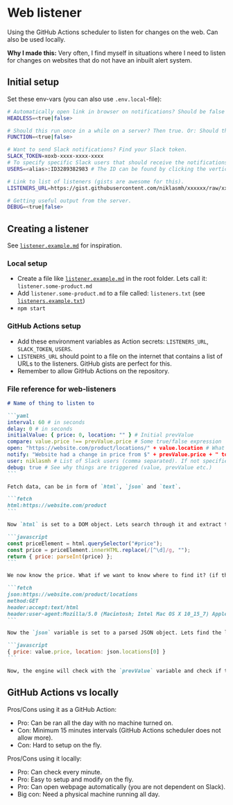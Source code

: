 # Web listener

Using the GitHub Actions scheduler to listen for changes on the web. Can also be used locally.

**Why I made this:** Very often, I find myself in situations where I need to listen for changes on websites that do not have an inbuilt alert system.

## Initial setup

Set these env-vars (you can also use `.env.local`-file):

```bash
# Automatically open link in browser on notifications? Should be false on servers.
HEADLESS=<true|false>

# Should this run once in a while on a server? Then true. Or: Should this be ran as a continuos process (aka on your machine)? Then false.
FUNCTION=<true|false>

# Want to send Slack notifications? Find your Slack token.
SLACK_TOKEN=xoxb-xxxx-xxxx-xxxx
# To specify specific Slack users that should receive the notifications. We will reference to the <alias> later. If this is not done, the program will default to @channel.
USERS=<alias>:ID3289382983 # The ID can be found by clicking the vertical "..."-button on the Slack user profile then clicking the "Copy member ID".

# Link to list of listeners (gists are awesome for this).
LISTENERS_URL=https://gist.githubusercontent.com/niklasmh/xxxxxx/raw/xxxxxx/listeners.txt

# Getting useful output from the server.
DEBUG=<true|false>
```

## Creating a listener

See [`listener.example.md`](./listener.example.md) for inspiration.

### Local setup

- Create a file like [`listener.example.md`](./listener.example.md) in the root folder. Lets call it: `listener.some-product.md`
- Add `listener.some-product.md` to a file called: `listeners.txt` (see [`listeners.example.txt`](./listeners.example.txt))
- `npm start`

### GitHub Actions setup

- Add these environment variables as Action secrets: `LISTENERS_URL`, `SLACK_TOKEN`, `USERS`.
- `LISTENERS_URL` should point to a file on the internet that contains a list of URLs to the listeners. GitHub gists are perfect for this.
- Remember to allow GitHub Actions on the repository.

### File reference for web-listeners

````markdown
# Name of thing to listen to

```yaml
interval: 60 # in seconds
delay: 0 # in seconds
initialValue: { price: 0, location: "" } # Initial prevValue
compare: value.price !== prevValue.price # Some true/false expression
open: "https://website.com/product/locations/" + value.location # What to open in browser if locally. Can be a script using "value" as a variable.
notify: "Website had a change in price from $" + prevValue.price + " to $" + value.price # Message generated when sending Slack message.
user: niklasmh # List of Slack users (comma separated). If not specified, then @channel is used.
debug: true # See why things are triggered (value, prevValue etc.)
```

Fetch data, can be in form of `html`, `json` and `text`.

```fetch
html:https://website.com/product
```

Now `html` is set to a DOM object. Lets search through it and extract the value!

```javascript
const priceElement = html.querySelector("#price");
const price = priceElement.innerHTML.replace(/[^\d]/g, "");
return { price: parseInt(price) };
```

We now know the price. What if we want to know where to find it? (if that is the case)

```fetch
json:https://website.com/product/locations
method:GET
header:accept:text/html
header:user-agent:Mozilla/5.0 (Macintosh; Intel Mac OS X 10_15_7) AppleWebKit/537.36 (KHTML, like Gecko) Chrome/107.0.0.0 Safari/537.36
```

Now the `json` variable is set to a parsed JSON object. Lets find the location:

```javascript
{ price: value.price, location: json.locations[0] }
```

Now, the engine will check with the `prevValue` variable and check if the `compare` condition is true.
````

## GitHub Actions vs locally

Pros/Cons using it as a GitHub Action:

- Pro: Can be ran all the day with no machine turned on.
- Con: Minimum 15 minutes intervals (GitHub Actions scheduler does not allow more).
- Con: Hard to setup on the fly.

Pros/Cons using it locally:

- Pro: Can check every minute.
- Pro: Easy to setup and modify on the fly.
- Pro: Can open webpage automatically (you are not dependent on Slack).
- Big con: Need a physical machine running all day.
